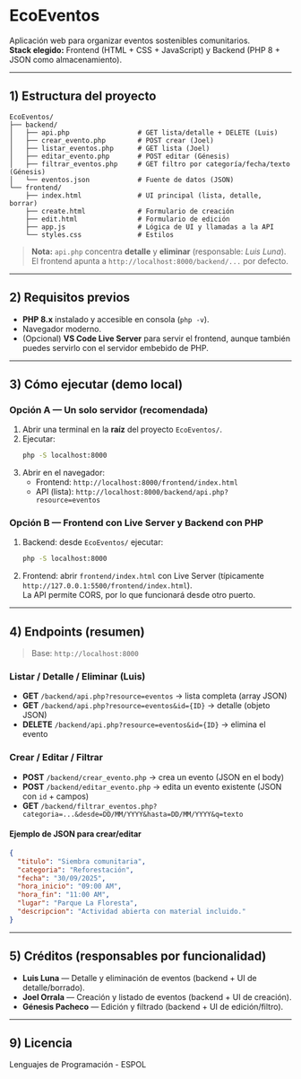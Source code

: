 
# EcoEventos

Aplicación web para organizar eventos sostenibles comunitarios.  
**Stack elegido:** Frontend (HTML + CSS + JavaScript) y Backend (PHP 8 + JSON como almacenamiento).

---

## 1) Estructura del proyecto

```
EcoEventos/
├── backend/
│   ├── api.php                 # GET lista/detalle + DELETE (Luis)
│   ├── crear_evento.php        # POST crear (Joel)
│   ├── listar_eventos.php      # GET lista (Joel)
│   ├── editar_evento.php       # POST editar (Génesis)
│   ├── filtrar_eventos.php     # GET filtro por categoría/fecha/texto (Génesis)
│   └── eventos.json            # Fuente de datos (JSON)
└── frontend/
    ├── index.html              # UI principal (lista, detalle, borrar)
    ├── create.html             # Formulario de creación
    ├── edit.html               # Formulario de edición
    ├── app.js                  # Lógica de UI y llamadas a la API
    └── styles.css              # Estilos
```

> **Nota:** `api.php` concentra **detalle** y **eliminar** (responsable: *Luis Luna*). El frontend apunta a `http://localhost:8000/backend/...` por defecto.

---

## 2) Requisitos previos

- **PHP 8.x** instalado y accesible en consola (`php -v`).
- Navegador moderno.
- (Opcional) **VS Code Live Server** para servir el frontend, aunque también puedes servirlo con el servidor embebido de PHP.

---

## 3) Cómo ejecutar (demo local)

### Opción A — Un solo servidor (recomendada)
1. Abrir una terminal en la **raíz** del proyecto `EcoEventos/`.
2. Ejecutar:  
   ```bash
   php -S localhost:8000
   ```
3. Abrir en el navegador:  
   - Frontend: `http://localhost:8000/frontend/index.html`
   - API (lista): `http://localhost:8000/backend/api.php?resource=eventos`

### Opción B — Frontend con Live Server y Backend con PHP
1. Backend: desde `EcoEventos/` ejecutar:
   ```bash
   php -S localhost:8000
   ```
2. Frontend: abrir `frontend/index.html` con Live Server (típicamente `http://127.0.0.1:5500/frontend/index.html`).  
   La API permite CORS, por lo que funcionará desde otro puerto.

---

## 4) Endpoints (resumen)

> Base: `http://localhost:8000`

### Listar / Detalle / Eliminar (Luis)
- **GET** `/backend/api.php?resource=eventos` → lista completa (array JSON)
- **GET** `/backend/api.php?resource=eventos&id={ID}` → detalle (objeto JSON)
- **DELETE** `/backend/api.php?resource=eventos&id={ID}` → elimina el evento

### Crear / Editar / Filtrar
- **POST** `/backend/crear_evento.php` → crea un evento (JSON en el body)
- **POST** `/backend/editar_evento.php` → edita un evento existente (JSON con `id` + campos)
- **GET**  `/backend/filtrar_eventos.php?categoria=...&desde=DD/MM/YYYY&hasta=DD/MM/YYYY&q=texto`

#### Ejemplo de JSON para crear/editar
```json
{
  "titulo": "Siembra comunitaria",
  "categoria": "Reforestación",
  "fecha": "30/09/2025",
  "hora_inicio": "09:00 AM",
  "hora_fin": "11:00 AM",
  "lugar": "Parque La Floresta",
  "descripcion": "Actividad abierta con material incluido."
}
```

---

## 5) Créditos (responsables por funcionalidad)

- **Luis Luna** — Detalle y eliminación de eventos (backend + UI de detalle/borrado).
- **Joel Orrala** — Creación y listado de eventos (backend + UI de creación).
- **Génesis Pacheco** — Edición y filtrado (backend + UI de edición/filtro).

---

## 9) Licencia
Lenguajes de Programación - ESPOL